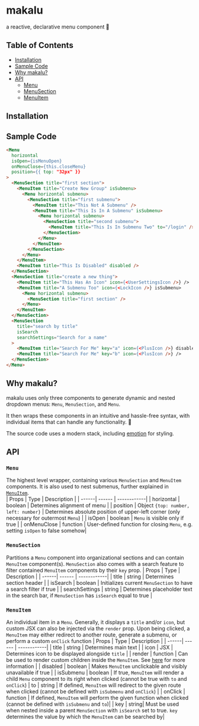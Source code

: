# makalu

a reactive, declarative menu component :mount_fuji:

## Table of Contents
  - [Installation](#installation)
  - [Sample Code](#sample-code)
  - [Why makalu?](#why-makalu)
  - [API](#api)
    - [Menu](#menu)
    - [MenuSection](#menusection)
    - [MenuItem](#menuitem)

## Installation
## Sample Code

```html
<Menu
  horizontal
  isOpen={isMenuOpen}
  onMenuClose={this.closeMenu}
  position={{ top: "32px" }}
>
  <MenuSection title="first section">
    <MenuItem title="Create New Group" isSubmenu>
      <Menu horizontal submenu>
        <MenuSection title="first submenu">
          <MenuItem title="This Not A Submenu" />
          <MenuItem title="This Is In A Submenu" isSubmenu>
            <Menu horizontal submenu>
              <MenuSection title="second submenu">
                <MenuItem title="This Is In Submenu Two" to="/login" />
              </MenuSection>
            </Menu>
          </MenuItem>
        </MenuSection>
      </Menu>
    </MenuItem>
    <MenuItem title="This Is Disabled" disabled />
  </MenuSection>
  <MenuSection title="create a new thing">
    <MenuItem title="This Has An Icon" icon={<UserSettingsIcon />} />
    <MenuItem title="A Submenu Too" icon={<LockIcon />} isSubmenu>
      <Menu horizontal submenu>
        <MenuSection title="first section" />
      </Menu>
    </MenuItem>
  </MenuSection>
  <MenuSection
    title="search by title"
    isSearch
    searchSettings="Search for a name"
  >
    <MenuItem title="Search For Me" key="a" icon={<PlusIcon />} disabled />
    <MenuItem title="Search For Me" key="b" icon={<PlusIcon />} />
  </MenuSection>
</Menu>
```
## Why makalu?
makalu uses only three components to generate dynamic and nested dropdown menus: `Menu`, `MenuSection`, and `Menu`.  
  
It then wraps these components in an intuitive and hassle-free syntax, with individual items that can handle any functionality. :helicopter:  
  
The source code uses a modern stack, including [emotion](https://emotion.sh/docs/introduction) for styling.
## API
### `Menu`
The highest level wrapper, containing various `MenuSection` and `MenuItem` components. It is also used to nest submenus, further explained in [`MenuItem`](#menuitem).  
| Props |  Type  | Description |
| ------| ------ | ------------|
| horizontal | boolean | Determines alignment of menu |
| position | Object `{top: number, left: number}` | Determines absolute position of upper-left corner (only necessary for outermost `Menu`) |
| isOpen | boolean | `Menu` is visible only if true |
| onMenuClose | function | User-defined function for closing `Menu`, e.g. setting `isOpen` to false somehow|
### `MenuSection`
Partitions a `Menu` component into organizational sections and can contain `MenuItem` component(s). `MenuSection` also comes with a search feature to filter contained `MenuItem` components by their `key` prop.
| Props |  Type  | Description |
| ------| ------ | ------------|
| title | string | Determines section header |
| isSearch | boolean | Initializes current `MenuSection` to have a search filter if true |
| searchSettings | string | Determines placeholder text in the search bar, if `MenuSection` has `isSearch` equal to true |
### `MenuItem`
An individual item in a `Menu`. Generally, it displays a `title` and/or `icon`, but custom JSX can also be injected via the `render` prop. Upon being clicked, a `MenuItem` may either redirect to another route, generate a submenu, or perform a custom `onClick` function
| Props |  Type  | Description |
| ------| ------ | ------------|
| title | string | Determines main text |
| icon | JSX | Determines icon to be displayed alongside `title` |
| render | function | Can be used to render custom children inside the `MenuItem`. See [here](https://reactjs.org/docs/render-props.html) for more information |
| disabled | boolean | Makes `MenuItem` unclickable and visibly unavailable if true |
| isSubmenu | boolean | If true, `MenuItem` will render a child `Menu` component to its right when clicked (cannot be true with `to` and `onClick`)
| to | string | If defined, `MenuItem` will redirect to the given route when clicked (cannot be defined with `isSubmenu` and `onClick`) |
| onClick | function | If defined, `MenuItem` will perform the given function when clicked (cannot be defined with `isSubmenu` and `to`)|
| key | string| Must be used when nested inside a parent `MenuSection` with `isSearch` set to true. `key` determines the value by which the `MenuItem` can be searched by|  